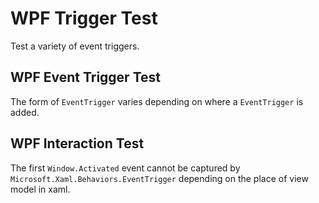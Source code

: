 # WPF Trigger Test

Test a variety of event triggers.

## WPF Event Trigger Test

The form of `EventTrigger` varies depending on where a `EventTrigger` is added.

## WPF Interaction Test

The first `Window.Activated` event cannot be captured by `Microsoft.Xaml.Behaviors.EventTrigger` depending on the place of view model in xaml.
